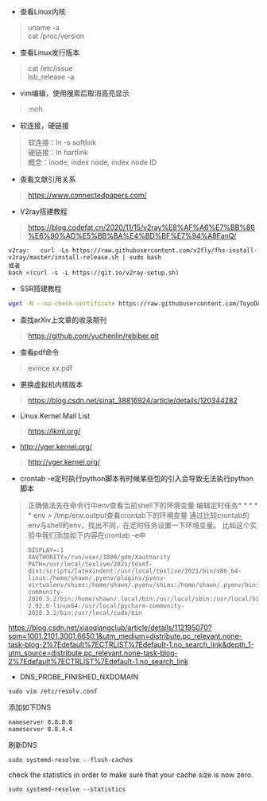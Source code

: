 * 查看Linux内核<br>
> uname -a<br>
> cat /proc/version<br>

* 查看Linux发行版本<br>
> cat /etc/issue<br>
> lsb_release -a<br>

* vim编辑，使用搜索后取消高亮显示<br>
> :noh<br>

* 软连接，硬链接<br>
> 软连接：ln -s   softlink<br>
> 硬链接：ln     hartlink<br>
> 概念：inode, index node, index node ID<br>

* 查看文献引用关系<br>
> <https://www.connectedpapers.com/><br>

* V2ray搭建教程<br>
> <https://blog.codefat.cn/2020/11/15/v2ray%E8%AF%A6%E7%BB%86%E6%90%AD%E5%BB%BA%E4%BD%BF%E7%94%A8FanQ/><br>
```
v2ray:   curl -Ls https://raw.githubusercontent.com/v2fly/fhs-install-v2ray/master/install-release.sh | sudo bash
或者
bash <(curl -s -L https://git.io/v2ray-setup.sh)
```
* SSR搭建教程<br>
```bash
wget -N --no-check-certificate https://raw.githubusercontent.com/ToyoDAdoubi/doubi/master/ssr.sh && chmod +x ssr.sh && bash ssr.sh
```
* 查找arXiv上文章的收录期刊<br>
> <https://github.com/yuchenlin/rebiber.git><br>

* 查看pdf命令<br>
> evince xx.pdf<br>

* 更换虚拟机内核版本<br>
> <https://blog.csdn.net/sinat_38816924/article/details/120344282>

* Linux Kernel Mail List
> <https://lkml.org/>

* http://vger.kernel.org/
> <http://vger.kernel.org/>

* crontab -e定时执行python脚本有时候某些包的引入会导致无法执行python脚本
> 正确做法先在命令行中env查看当前shell下的环境变量
> 编辑定时任务* * * * * env > /tmp/env.output查看crontab下的环境变量
> 通过比较crontab的env与shell的env，找出不同，在定时任务设置一下环境变量。
> 比如这个实验中我们添加如下内容在crontab -e中
> ```shell
> DISPLAY=:1
> XAUTHORITY=/run/user/1000/gdm/Xauthority
> PATH=/usr/local/texlive/2021/texmf-dist/scripts/latexindent:/usr/local/texlive/2021/bin/x86_64-linux:/home/shawn/.pyenv/plugins/pyenv-virtualenv/shims:/home/shawn/.pyenv/shims:/home/shawn/.pyenv/bin:/usr/local/anaconda3/bin:/usr/local/pycharm-community-2020.3.2/bin:/home/shawn/.local/bin:/usr/local/sbin:/usr/local/bin:/usr/sbin:/usr/bin:/sbin:/bin:/usr/games:/usr/local/games:/snap/bin:/opt/blender-2.92.0-linux64:/usr/local/pycharm-community-2020.3.2/bin:/usr/local/cuda/bin
> ```

https://blog.csdn.net/xiaoqiangclub/article/details/112195070?spm=1001.2101.3001.6650.1&utm_medium=distribute.pc_relevant.none-task-blog-2%7Edefault%7ECTRLIST%7Edefault-1.no_search_link&depth_1-utm_source=distribute.pc_relevant.none-task-blog-2%7Edefault%7ECTRLIST%7Edefault-1.no_search_link

* DNS_PROBE_FINISHED_NXDOMAIN
```
sudo vim /etc/resolv.conf
```
添加如下DNS
```
nameserver 8.8.8.8
nameserver 8.8.4.4
```
刷新DNS
```
sudo systemd-resolve --flush-caches
```
check the statistics in order to make sure that your cache size is now zero.
```
sudo systemd-resolve --statistics
```